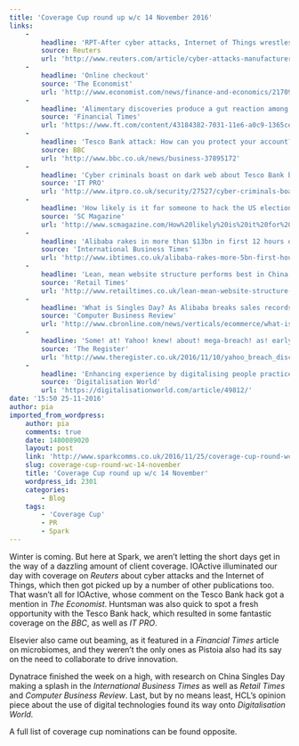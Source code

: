 ```yaml
---
title: 'Coverage Cup round up w/c 14 November 2016'
links:
    -
        headline: 'RPT-After cyber attacks, Internet of Things wrestles with making smart devices safer'
        source: Reuters
        url: 'http://www.reuters.com/article/cyber-attacks-manufacturers-repeat-pix-t-idUSL4N1D93UX'
    -
        headline: 'Online checkout'
        source: 'The Economist'
        url: 'http://www.economist.com/news/finance-and-economics/21709993-theft-strikes-british-lender-online-checkout'
    -
        headline: 'Alimentary discoveries produce a gut reaction among investors'
        source: 'Financial Times'
        url: 'https://www.ft.com/content/43184382-7031-11e6-a0c9-1365ce54b926'
    -
        headline: 'Tesco Bank attack: How can you protect your account?'
        source: BBC
        url: 'http://www.bbc.co.uk/news/business-37895172'
    -
        headline: 'Cyber criminals boast on dark web about Tesco Bank breach'
        source: 'IT PRO'
        url: 'http://www.itpro.co.uk/security/27527/cyber-criminals-boast-on-dark-web-about-tesco-bank-breach'
    -
        headline: 'How likely is it for someone to hack the US election?'
        source: 'SC Magazine'
        url: 'http://www.scmagazine.com/How%20likely%20is%20it%20for%20someone%20to%20hack%20the%20US%20election?'
    -
        headline: 'Alibaba rakes in more than $13bn in first 12 hours of Singles Day sale'
        source: 'International Business Times'
        url: 'http://www.ibtimes.co.uk/alibaba-rakes-more-5bn-first-hour-sales-singles-day-1590999'
    -
        headline: 'Lean, mean website structure performs best in China, Dynatrace reveals'
        source: 'Retail Times'
        url: 'http://www.retailtimes.co.uk/lean-mean-website-structure-performs-best-china-dynatrace-reveals/'
    -
        headline: 'What is Singles Day? As Alibaba breaks sales records, here’s your guide to the worlds biggest shopping event'
        source: 'Computer Business Review'
        url: 'http://www.cbronline.com/news/verticals/ecommerce/what-is-singles-day-alibaba-breaks-sales-records-worlds-biggest-shopping-event/'
    -
        headline: 'Some! at! Yahoo! knew! about! mega-breach! as! early! as! 2014!'
        source: 'The Register'
        url: 'http://www.theregister.co.uk/2016/11/10/yahoo_breach_disclosure_analysis/'
    -
        headline: 'Enhancing experience by digitalising people practices'
        source: 'Digitalisation World'
        url: 'https://digitalisationworld.com/article/49812/'
date: '15:50 25-11-2016'
author: pia
imported_from_wordpress:
    author: pia
    comments: true
    date: 1480089020
    layout: post
    link: 'http://www.sparkcomms.co.uk/2016/11/25/coverage-cup-round-wc-14-november/'
    slug: coverage-cup-round-wc-14-november
    title: 'Coverage Cup round up w/c 14 November'
    wordpress_id: 2301
    categories:
        - Blog
    tags:
        - 'Coverage Cup'
        - PR
        - Spark
---
```


Winter is coming. But here at Spark, we aren’t letting the short days get in the way of a dazzling amount of client coverage. IOActive illuminated our day with coverage on _Reuters_ about cyber attacks and the Internet of Things, which then got picked up by a number of other publications too. That wasn’t all for IOActive, whose comment on the Tesco Bank hack got a mention in _The Economist_. Huntsman was also quick to spot a fresh opportunity with the Tesco Bank hack, which resulted in some fantastic coverage on the _BBC_, as well as _IT PRO_.

Elsevier also came out beaming, as it featured in a _Financial Times_ article on microbiomes, and they weren’t the only ones as Pistoia also had its say on the need to collaborate to drive innovation.

Dynatrace finished the week on a high, with research on China Singles Day making a splash in the _International Business Times_ as well as _Retail Times_ and _Computer Business Review_. Last, but by no means least, HCL’s opinion piece about the use of digital technologies found its way onto _Digitalisation World._

A full list of coverage cup nominations can be found opposite.
